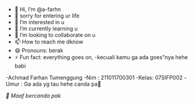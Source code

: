 - 👋 Hi, I’m @a-farhn
- 🤰 sorry for entering ur life
- 👀 I’m interested in u
- 🌱 I’m currently learning u
- 💞️ I’m looking to collaborate on u
- 📫 How to reach me dknow
- 😄 Pronouns: berak
- ⚡ Fun fact: everything goes on, -kecuali kamu ga ada goes"nya hehe babi

-Achmad Farhan Tumenggung 
-Nim  : 211011700301
-Kelas: 07SIFP002
-Umur : Ga ada yg tau hehe canda pa🙏

*🙏 Maaf bercanda pak* 

<!---
a-farhn/a-farhn is a ✨ special ✨ repository because its `README.md` (this file) appears on your GitHub profile.
You can click the Preview link to take a look at your changes.
--->
